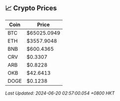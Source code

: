 ## 📈 Crypto Prices

| Coin | Price |
| ---- | ----- |
| BTC | $65025.0949 |
| ETH | $3557.9048 |
| BNB | $600.4365 |
| CRV | $0.3307 |
| ARB | $0.8228 |
| OKB | $42.6413 |
| DOGE | $0.1238 |

_Last Updated: 2024-06-20 02:57:00.054 +0800 HKT_